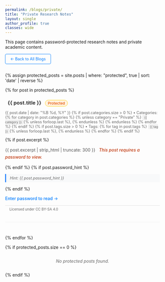 ```yaml
---
permalink: /blogs/private/
title: "Private Research Notes"
layout: single
author_profile: true
classes: wide
---
```


This page contains password-protected research notes and private academic content.

<p style="margin-bottom: 2em;">
  <a href="{{ '/blogs/' | relative_url }}" class="btn btn-outline">&larr; Back to All Blogs</a>
</p>

{% assign protected_posts = site.posts | where: "protected", true | sort: 'date' | reverse %}

{% for post in protected_posts %}
  <article class="post-item">
    <h3>
      <i class="fas fa-lock protected-icon"></i>
      <a href="{{ post.url | relative_url }}" rel="permalink">{{ post.title }}</a>
      <span class="protected-badge">Protected</span>
    </h3>
    <p class="post-meta">
      <time datetime="{{ post.date | date_to_xmlschema }}">{{ post.date | date: "%B %d, %Y" }}</time>
      {% if post.categories.size > 0 %}
        • Categories: 
        {% for category in post.categories %}
          {% unless category == "Private" %}
            <span class="category">{{ category }}</span>{% unless forloop.last %}, {% endunless %}
          {% endunless %}
        {% endfor %}
      {% endif %}
      {% if post.tags.size > 0 %}
        • Tags: 
        {% for tag in post.tags %}
          <span class="tag">{{ tag }}</span>{% unless forloop.last %}, {% endunless %}
        {% endfor %}
      {% endif %}
    </p>
    {% if post.excerpt %}
      <p class="post-excerpt">
        {{ post.excerpt | strip_html | truncate: 300 }}
        <span class="protected-notice">This post requires a password to view.</span>
      </p>
    {% endif %}
    {% if post.password_hint %}
      <p class="password-hint">
        <i class="fas fa-info-circle"></i> Hint: {{ post.password_hint }}
      </p>
    {% endif %}
    <p>
      <a href="{{ post.url | relative_url }}" class="read-more">
        Enter password to read &rarr;
      </a>
    </p>
    <p class="license-info">
      <span class="cc-icons">
        <i class="fab fa-creative-commons" aria-hidden="true"></i>
        <i class="fab fa-creative-commons-by" aria-hidden="true"></i>
        <i class="fab fa-creative-commons-sa" aria-hidden="true"></i>
      </span>
      Licensed under <a href="https://creativecommons.org/licenses/by-sa/4.0/" target="_blank" rel="noopener">CC BY-SA 4.0</a>
    </p>
  </article>
{% endfor %}

{% if protected_posts.size == 0 %}
  <p class="no-posts">No protected posts found.</p>
{% endif %}

<style>
.post-item {
  margin-bottom: 3em;
  padding-bottom: 2em;
  border-bottom: 1px solid #eee;
}

.post-item h3 {
  margin-bottom: 0.5em;
  color: #333;
}

.post-item h3 a {
  text-decoration: none;
  color: inherit;
}

.post-item h3 a:hover {
  color: #007bff;
}

.post-meta {
  color: #666;
  font-size: 0.9em;
  margin-bottom: 1em;
}

.tag, .category {
  background-color: #f0f0f0;
  padding: 2px 6px;
  border-radius: 3px;
  font-size: 0.8em;
}

.post-excerpt {
  color: #555;
  line-height: 1.6;
  margin-bottom: 1em;
}

.password-hint {
  color: #666;
  font-size: 0.9em;
  font-style: italic;
  margin-bottom: 1em;
  padding: 0.5em;
  background-color: #f8f9fa;
  border-left: 3px solid #007bff;
  border-radius: 0 4px 4px 0;
}

.password-hint i {
  color: #007bff;
  margin-right: 0.5em;
}

.read-more {
  color: #007bff;
  text-decoration: none;
  font-weight: 500;
}

.read-more:hover {
  text-decoration: underline;
}

.btn {
  display: inline-block;
  padding: 8px 16px;
  text-decoration: none;
  border-radius: 4px;
  font-size: 0.9em;
  transition: all 0.3s;
}

.btn-outline {
  background-color: transparent;
  color: #007bff;
  border: 1px solid #007bff;
}

.btn-outline:hover {
  background-color: #007bff;
  color: white;
}

.no-posts {
  text-align: center;
  color: #666;
  font-style: italic;
  margin: 2em 0;
}

/* Protected post indicators */
.protected-icon {
  color: #ff8f00;
  margin-right: 0.5rem;
  font-size: 0.9rem;
}

.protected-badge {
  display: inline-block;
  background: #fff3e0;
  color: #e65100;
  padding: 2px 8px;
  border-radius: 12px;
  font-size: 0.75rem;
  font-weight: 500;
  margin-left: 0.5rem;
  border: 1px solid #ffcc02;
}

.protected-notice {
  color: #bf360c;
  font-style: italic;
  font-weight: 500;
  margin-left: 0.5rem;
}

.license-info {
  color: #666;
  font-size: 0.8em;
  margin-top: 1em;
  margin-bottom: 0.5em;
  padding-top: 0.5em;
  border-top: 1px solid #ddd;
}

.license-info i {
  margin-right: 0.25em;
  color: #666;
}

.license-info a {
  color: #666;
  text-decoration: none;
}

.license-info a:hover {
  color: #007bff;
  text-decoration: underline;
}

.cc-icons {
  margin-right: 0.5em;
}

/* Fallback for when Font Awesome icons don't load */
.cc-icons:empty::before {
  content: "🅭🅯🄎 ";
  font-size: 1em;
}
</style>